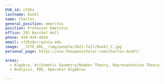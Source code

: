 ```yaml
---
UVA_id: cfd5z
lastname: Dunkl
name: Charles
general_position: emeritus
position: Professor Emeritus
office: 202 Kerchof Hall
phone: 434-924-4924
email: cfd5z@virginia.edu
image: __SITE_URL__/img/people/2021-fall/Dunkl_C.jpg
personal_page: https://uva.theopenscholar.com/charles-dunkl/

areas:
  - Algebra, Arithmetic Geometry/Number Theory, Representation Theory
  - Analysis, PDE, Operator Algebras

---
```

